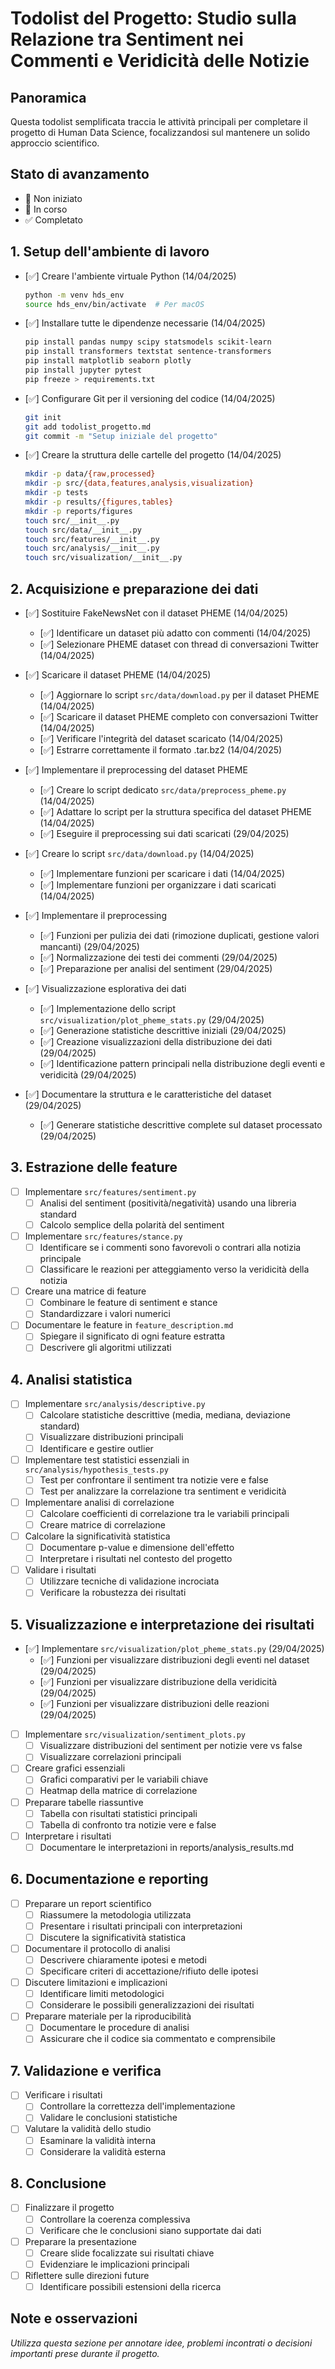 # Todolist del Progetto: Studio sulla Relazione tra Sentiment nei Commenti e Veridicità delle Notizie

## Panoramica
Questa todolist semplificata traccia le attività principali per completare il progetto di Human Data Science, focalizzandosi sul mantenere un solido approccio scientifico.

## Stato di avanzamento
- 🔲 Non iniziato
- 🔄 In corso
- ✅ Completato

## 1. Setup dell'ambiente di lavoro

- [✅] Creare l'ambiente virtuale Python (14/04/2025)
  ```bash
  python -m venv hds_env
  source hds_env/bin/activate  # Per macOS
  ```

- [✅] Installare tutte le dipendenze necessarie (14/04/2025)
  ```bash
  pip install pandas numpy scipy statsmodels scikit-learn
  pip install transformers textstat sentence-transformers
  pip install matplotlib seaborn plotly
  pip install jupyter pytest
  pip freeze > requirements.txt
  ```

- [✅] Configurare Git per il versioning del codice (14/04/2025)
  ```bash
  git init
  git add todolist_progetto.md
  git commit -m "Setup iniziale del progetto"
  ```

- [✅] Creare la struttura delle cartelle del progetto (14/04/2025)
  ```bash
  mkdir -p data/{raw,processed}
  mkdir -p src/{data,features,analysis,visualization}
  mkdir -p tests
  mkdir -p results/{figures,tables}
  mkdir -p reports/figures
  touch src/__init__.py
  touch src/data/__init__.py
  touch src/features/__init__.py
  touch src/analysis/__init__.py
  touch src/visualization/__init__.py
  ```

## 2. Acquisizione e preparazione dei dati

- [✅] Sostituire FakeNewsNet con il dataset PHEME (14/04/2025)
  - [✅] Identificare un dataset più adatto con commenti (14/04/2025)
  - [✅] Selezionare PHEME dataset con thread di conversazioni Twitter (14/04/2025)

- [✅] Scaricare il dataset PHEME (14/04/2025)
  - [✅] Aggiornare lo script `src/data/download.py` per il dataset PHEME (14/04/2025)
  - [✅] Scaricare il dataset PHEME completo con conversazioni Twitter (14/04/2025)
  - [✅] Verificare l'integrità del dataset scaricato (14/04/2025)
  - [✅] Estrarre correttamente il formato .tar.bz2 (14/04/2025)
  
- [✅] Implementare il preprocessing del dataset PHEME
  - [✅] Creare lo script dedicato `src/data/preprocess_pheme.py` (14/04/2025)
  - [✅] Adattare lo script per la struttura specifica del dataset PHEME (14/04/2025)
  - [✅] Eseguire il preprocessing sui dati scaricati (29/04/2025)

- [✅] Creare lo script `src/data/download.py` (14/04/2025)
  - [✅] Implementare funzioni per scaricare i dati (14/04/2025)
  - [✅] Implementare funzioni per organizzare i dati scaricati (14/04/2025)

- [✅] Implementare il preprocessing 
  - [✅] Funzioni per pulizia dei dati (rimozione duplicati, gestione valori mancanti) (29/04/2025)
  - [✅] Normalizzazione dei testi dei commenti (29/04/2025)
  - [✅] Preparazione per analisi del sentiment (29/04/2025)

- [✅] Visualizzazione esplorativa dei dati
  - [✅] Implementazione dello script `src/visualization/plot_pheme_stats.py` (29/04/2025)
  - [✅] Generazione statistiche descrittive iniziali (29/04/2025)
  - [✅] Creazione visualizzazioni della distribuzione dei dati (29/04/2025)
  - [✅] Identificazione pattern principali nella distribuzione degli eventi e veridicità (29/04/2025)

- [✅] Documentare la struttura e le caratteristiche del dataset (29/04/2025)
  - [✅] Generare statistiche descrittive complete sul dataset processato (29/04/2025)

## 3. Estrazione delle feature

- [ ] Implementare `src/features/sentiment.py`
  - [ ] Analisi del sentiment (positività/negatività) usando una libreria standard
  - [ ] Calcolo semplice della polarità del sentiment

- [ ] Implementare `src/features/stance.py`
  - [ ] Identificare se i commenti sono favorevoli o contrari alla notizia principale 
  - [ ] Classificare le reazioni per atteggiamento verso la veridicità della notizia

- [ ] Creare una matrice di feature
  - [ ] Combinare le feature di sentiment e stance
  - [ ] Standardizzare i valori numerici

- [ ] Documentare le feature in `feature_description.md`
  - [ ] Spiegare il significato di ogni feature estratta
  - [ ] Descrivere gli algoritmi utilizzati

## 4. Analisi statistica

- [ ] Implementare `src/analysis/descriptive.py`
  - [ ] Calcolare statistiche descrittive (media, mediana, deviazione standard)
  - [ ] Visualizzare distribuzioni principali
  - [ ] Identificare e gestire outlier

- [ ] Implementare test statistici essenziali in `src/analysis/hypothesis_tests.py`
  - [ ] Test per confrontare il sentiment tra notizie vere e false
  - [ ] Test per analizzare la correlazione tra sentiment e veridicità

- [ ] Implementare analisi di correlazione
  - [ ] Calcolare coefficienti di correlazione tra le variabili principali
  - [ ] Creare matrice di correlazione

- [ ] Calcolare la significatività statistica
  - [ ] Documentare p-value e dimensione dell'effetto
  - [ ] Interpretare i risultati nel contesto del progetto

- [ ] Validare i risultati
  - [ ] Utilizzare tecniche di validazione incrociata
  - [ ] Verificare la robustezza dei risultati

## 5. Visualizzazione e interpretazione dei risultati

- [✅] Implementare `src/visualization/plot_pheme_stats.py` (29/04/2025)
  - [✅] Funzioni per visualizzare distribuzioni degli eventi nel dataset (29/04/2025)
  - [✅] Funzioni per visualizzare distribuzione della veridicità (29/04/2025)
  - [✅] Funzioni per visualizzare distribuzioni delle reazioni (29/04/2025)
  
- [ ] Implementare `src/visualization/sentiment_plots.py`  
  - [ ] Visualizzare distribuzioni del sentiment per notizie vere vs false
  - [ ] Visualizzare correlazioni principali

- [ ] Creare grafici essenziali
  - [ ] Grafici comparativi per le variabili chiave
  - [ ] Heatmap della matrice di correlazione

- [ ] Preparare tabelle riassuntive
  - [ ] Tabella con risultati statistici principali
  - [ ] Tabella di confronto tra notizie vere e false

- [ ] Interpretare i risultati
  - [ ] Documentare le interpretazioni in reports/analysis_results.md

## 6. Documentazione e reporting

- [ ] Preparare un report scientifico
  - [ ] Riassumere la metodologia utilizzata
  - [ ] Presentare i risultati principali con interpretazioni
  - [ ] Discutere la significatività statistica

- [ ] Documentare il protocollo di analisi
  - [ ] Descrivere chiaramente ipotesi e metodi
  - [ ] Specificare criteri di accettazione/rifiuto delle ipotesi

- [ ] Discutere limitazioni e implicazioni
  - [ ] Identificare limiti metodologici
  - [ ] Considerare le possibili generalizzazioni dei risultati

- [ ] Preparare materiale per la riproducibilità
  - [ ] Documentare le procedure di analisi
  - [ ] Assicurare che il codice sia commentato e comprensibile

## 7. Validazione e verifica

- [ ] Verificare i risultati
  - [ ] Controllare la correttezza dell'implementazione
  - [ ] Validare le conclusioni statistiche

- [ ] Valutare la validità dello studio
  - [ ] Esaminare la validità interna
  - [ ] Considerare la validità esterna

## 8. Conclusione

- [ ] Finalizzare il progetto
  - [ ] Controllare la coerenza complessiva
  - [ ] Verificare che le conclusioni siano supportate dai dati

- [ ] Preparare la presentazione
  - [ ] Creare slide focalizzate sui risultati chiave
  - [ ] Evidenziare le implicazioni principali

- [ ] Riflettere sulle direzioni future
  - [ ] Identificare possibili estensioni della ricerca

## Note e osservazioni

*Utilizza questa sezione per annotare idee, problemi incontrati o decisioni importanti prese durante il progetto.*
